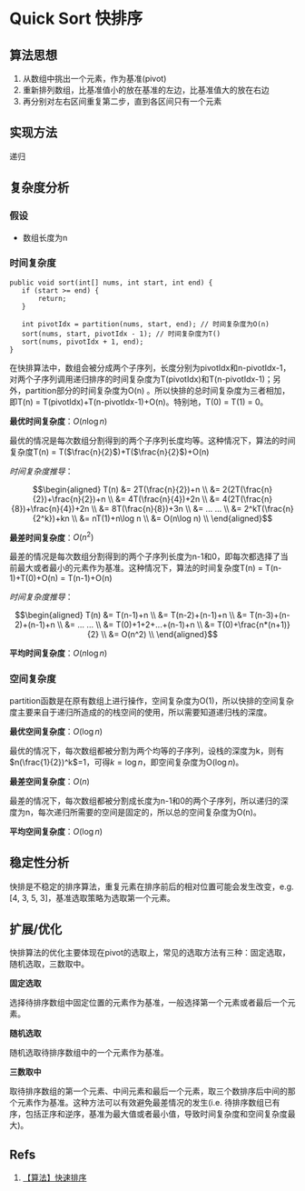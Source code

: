 # Quick Sort 快排序

## 算法思想

1. 从数组中挑出一个元素，作为基准(pivot)
2. 重新排列数组，比基准值小的放在基准的左边，比基准值大的放在右边
3. 再分别对左右区间重复第二步，直到各区间只有一个元素

## 实现方法

递归

## 复杂度分析

### 假设

* 数组长度为n

### 时间复杂度

```
public void sort(int[] nums, int start, int end) {
   if (start >= end) {
       return;
   }

   int pivotIdx = partition(nums, start, end); // 时间复杂度为O(n)
   sort(nums, start, pivotIdx - 1); // 时间复杂度为T()
   sort(nums, pivotIdx + 1, end);
}
```

在快排算法中，数组会被分成两个子序列，长度分别为pivotIdx和n-pivotIdx-1，对两个子序列调用递归排序的时间复杂度为T(pivotIdx)和T(n-pivotIdx-1)；另外，partition部分的时间复杂度为O(n)
。所以快排的总时间复杂度为三者相加，即T(n) = T(pivotIdx)+T(n-pivotIdx-1)+O(n)。特别地，T(0) = T(1) = 0。

**最优时间复杂度**：$O(n\log n)$

最优的情况是每次数组分割得到的两个子序列长度均等。这种情况下，算法的时间复杂度T(n) = T($\frac{n}{2}$)+T($\frac{n}{2}$)+O(n)

*时间复杂度推导*：

$$\begin{aligned} 
T(n) &= 2T(\frac{n}{2})+n \\ 
     &= 2(2T(\frac{n}{2})+\frac{n}{2})+n \\ 
     &= 4T(\frac{n}{4})+2n \\ 
     &= 4(2T(\frac{n}{8})+\frac{n}{4})+2n \\ 
     &= 8T(\frac{n}{8})+3n \\ &= ... ... \\ 
     &= 2^kT(\frac{n}{2^k})+kn \\ &= nT(1)+n\log n \\
     &= O(n\log n) \\ 
\end{aligned}$$

**最差时间复杂度**：$O(n^2)$

最差的情况是每次数组分割得到的两个子序列长度为n-1和0，即每次都选择了当前最大或者最小的元素作为基准。这种情况下，算法的时间复杂度T(n) = T(n-1)+T(0)+O(n) = T(n-1)+O(n)

*时间复杂度推导*：

$$\begin{aligned} 
T(n) &= T(n-1)+n \\ 
     &= T(n-2)+(n-1)+n \\ 
     &= T(n-3)+(n-2)+(n-1)+n \\ 
     &= ... ... \\ 
     &= T(0)+1+2+...+(n-1)+n \\ &= T(0)+\frac{n*(n+1)}{2} \\ 
     &= O(n^2) \\ 
\end{aligned}$$

**平均时间复杂度**：$O(n\log n)$

### 空间复杂度

partition函数是在原有数组上进行操作，空间复杂度为O(1)，所以快排的空间复杂度主要来自于递归所造成的的栈空间的使用，所以需要知道递归栈的深度。

**最优空间复杂度**：$O(\log n)$

最优的情况下，每次数组都被分割为两个均等的子序列，设栈的深度为k，则有$n(\frac{1}{2})^k$=1，可得$k=\log n$，即空间复杂度为O($\log n$)。

**最差空间复杂度**：$O(n)$

最差的情况下，每次数组都被分割成长度为n-1和0的两个子序列，所以递归的深度为n，每次递归所需要的空间是固定的，所以总的空间复杂度为O(n)。

**平均空间复杂度**：$O(\log n)$

## 稳定性分析

快排是不稳定的排序算法，重复元素在排序前后的相对位置可能会发生改变，e.g. [4, 3, 5, 3]，基准选取策略为选取第一个元素。

## 扩展/优化

快排算法的优化主要体现在pivot的选取上，常见的选取方法有三种：固定选取，随机选取，三数取中。

**固定选取**

选择待排序数组中固定位置的元素作为基准，一般选择第一个元素或者最后一个元素。

**随机选取**

随机选取待排序数组中的一个元素作为基准。

**三数取中**

取待排序数组的第一个元素、中间元素和最后一个元素，取三个数排序后中间的那个元素作为基准。这种方法可以有效避免最差情况的发生(i.e. 待排序数组已有序，包括正序和逆序，基准为最大值或者最小值，导致时间复杂度和空间复杂度最大)。

## Refs

1. [【算法】快速排序](https://www.cnblogs.com/HDK2016/p/6876313.html#a31)
